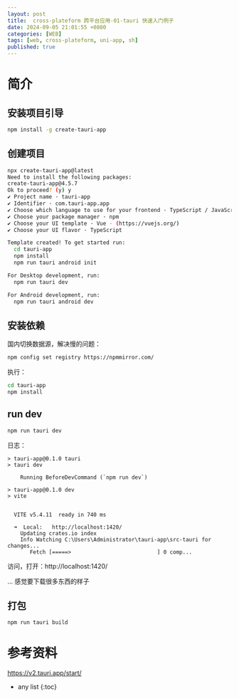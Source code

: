 ```yaml
---
layout: post
title:  cross-plateform 跨平台应用-01-tauri 快速入门例子
date: 2024-09-05 21:01:55 +0800
categories: [WEB]
tags: [web, cross-plateform, uni-app, sh]
published: true
---
```


# 简介

## 安装项目引导

```sh
npm install -g create-tauri-app
```

## 创建项目

```sh
npx create-tauri-app@latest
Need to install the following packages:
create-tauri-app@4.5.7
Ok to proceed? (y) y
✔ Project name · tauri-app
✔ Identifier · com.tauri-app.app
✔ Choose which language to use for your frontend · TypeScript / JavaScript - (pnpm, yarn, npm, deno, bun)
✔ Choose your package manager · npm
✔ Choose your UI template · Vue - (https://vuejs.org/)
✔ Choose your UI flavor · TypeScript

Template created! To get started run:
  cd tauri-app
  npm install
  npm run tauri android init

For Desktop development, run:
  npm run tauri dev

For Android development, run:
  npm run tauri android dev
```

## 安装依赖

国内切换数据源，解决慢的问题：

```sh
npm config set registry https://npmmirror.com/
```

执行：

```sh
cd tauri-app
npm install
```

## run dev

```sh
npm run tauri dev
```

日志：

```
> tauri-app@0.1.0 tauri
> tauri dev

    Running BeforeDevCommand (`npm run dev`)

> tauri-app@0.1.0 dev
> vite


  VITE v5.4.11  ready in 740 ms

  ➜  Local:   http://localhost:1420/
    Updating crates.io index
    Info Watching C:\Users\Administrator\tauri-app\src-tauri for changes...
       Fetch [=====>                           ] 0 comp...
```

访问，打开：http://localhost:1420/


... 感觉要下载很多东西的样子

## 打包

```
npm run tauri build
```

# 参考资料

https://v2.tauri.app/start/

* any list
{:toc}